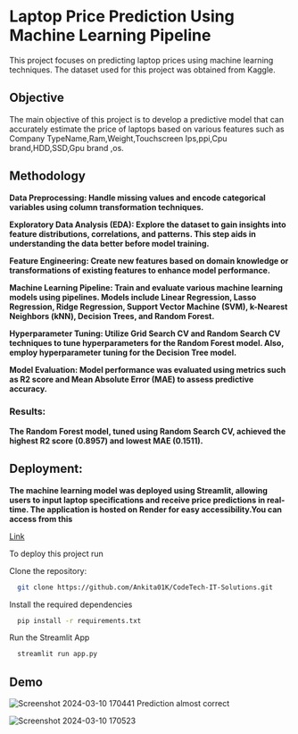 
# Laptop Price Prediction Using Machine Learning Pipeline
This project focuses on predicting laptop prices using machine learning techniques. The dataset used for this project was obtained from Kaggle.

## **Objective**

The main objective of this project is to develop a predictive model that can accurately estimate the price of laptops based on various features such as Company	TypeName,Ram,Weight,Touchscreen	Ips,ppi,Cpu brand,HDD,SSD,Gpu brand	,os.




## **Methodology**

**Data Preprocessing: Handle missing values and encode categorical variables using column transformation techniques.**

**Exploratory Data Analysis (EDA): Explore the dataset to gain insights into feature distributions, correlations, and patterns. This step aids in understanding the data better before model training.**

**Feature Engineering: Create new features based on domain knowledge or transformations of existing features to enhance model performance.**

**Machine Learning Pipeline: Train and evaluate various machine learning models using pipelines. Models include Linear Regression, Lasso Regression, Ridge Regression, Support Vector Machine (SVM), k-Nearest Neighbors (kNN), Decision Trees, and Random Forest.**

**Hyperparameter Tuning: Utilize Grid Search CV and Random Search CV techniques to tune hyperparameters for the Random Forest model. Also, employ hyperparameter tuning for the Decision Tree model.**

**Model Evaluation: Model performance was evaluated using metrics such as R2 score and Mean Absolute Error (MAE) to assess predictive accuracy.**

### **Results:**

**The Random Forest model, tuned using Random Search CV, achieved the highest R2 score (0.8957) and lowest MAE (0.1511).**



## **Deployment:**

**The machine learning model was deployed using Streamlit, allowing users to input laptop specifications and receive price predictions in real-time. The application is hosted on Render for easy accessibility.You can access from this**<html>
<p>
<a href="https://laptop-price-prediction-qzdf.onrender.com/"> Link </a>
</p>
</html>





To deploy this project run

Clone the repository:
```bash
  git clone https://github.com/Ankita01K/CodeTech-IT-Solutions.git
```

Install the required dependencies

```bash
  pip install -r requirements.txt
```


Run the Streamlit App
```bash
  streamlit run app.py
```



## **Demo**

![Screenshot 2024-03-10 170441](https://github.com/Ankita01K/Laptop-Price-Prediction/assets/123232024/2b128d13-74cf-4f05-acd7-db0f357d43d5)
Prediction almost correct 

![Screenshot 2024-03-10 170523](https://github.com/Ankita01K/Laptop-Price-Prediction/assets/123232024/429757b9-9cc5-4582-b9ae-a29389666376)
